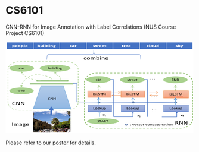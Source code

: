 # CS6101
CNN-RNN for Image Annotation with Label Correlations (NUS Course Project CS6101)

![teaser](https://github.com/doc-doc/CS6101/blob/master/cnn-rnn.png)

Please refer to our [poster](https://doc-doc.github.io/docs/CS6101-15-final.pdf) for details.
